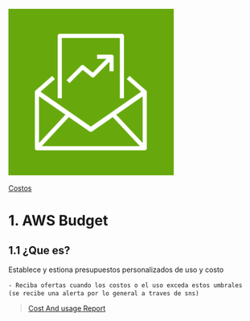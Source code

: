 ![Amazon SNS](../00_assets/costos/budget-logo.png)

[Costos](../11-Costos/)

# 1. AWS Budget

## 1.1 ¿Que es?

Establece y estiona presupuestos personalizados de uso y costo 

    - Reciba ofertas cuando los costos o el uso exceda estos umbrales 
    (se recibe una alerta por lo general a traves de sns)

>[Cost And usage Report](./costAndUsageReport.md)
